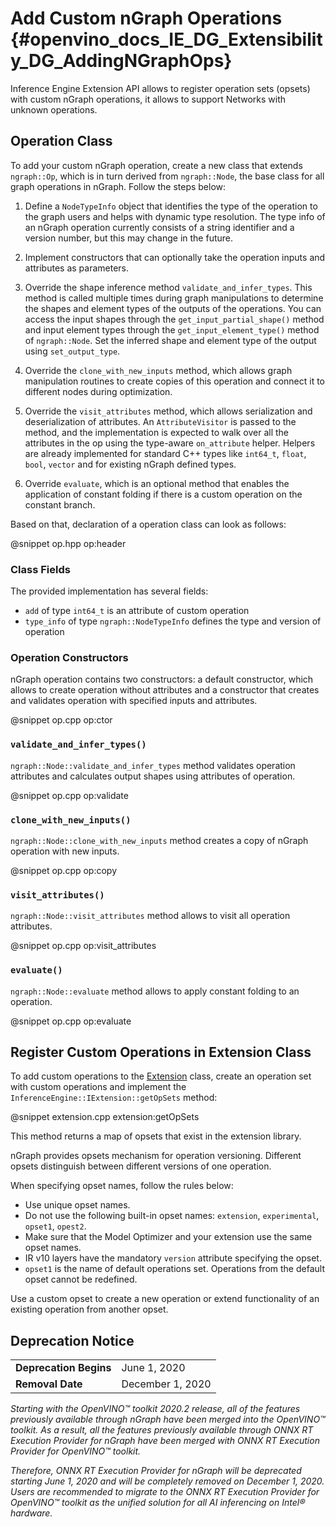# Add Custom nGraph Operations {#openvino_docs_IE_DG_Extensibility_DG_AddingNGraphOps}

Inference Engine Extension API allows to register operation sets (opsets) with custom nGraph operations, it allows to support Networks with unknown operations.

## Operation Class

To add your custom nGraph operation, create a new class that extends `ngraph::Op`, which is in turn derived from `ngraph::Node`, the base class for all graph operations in nGraph. Follow the steps below:

1. Define a `NodeTypeInfo` object that identifies the type of the operation to the graph users and helps with dynamic type resolution. The type info of an nGraph operation currently consists of a string identifier and a version number, but this may change in the future.

2. Implement constructors that can optionally take the operation inputs and attributes as parameters. 

3. Override the shape inference method `validate_and_infer_types`. This method is called multiple times during graph manipulations to determine the shapes and element types of the outputs of the operations. You can access the input shapes through the `get_input_partial_shape()` method and input element types through the `get_input_element_type()` method of `ngraph::Node`. Set the inferred shape and element type of the output using `set_output_type`.

4. Override the `clone_with_new_inputs` method, which allows graph manipulation routines to create copies of this operation and connect it to different nodes during optimization.

5. Override the `visit_attributes` method, which allows serialization and deserialization of attributes. An `AttributeVisitor` is passed to the method, and the implementation is expected to walk over all the attributes in the op using the type-aware `on_attribute` helper. Helpers are already implemented for standard C++ types like `int64_t`, `float`, `bool`, `vector` and for existing nGraph defined types.

6. Override `evaluate`, which is an optional method that enables the application of constant folding if there is a custom operation on the constant branch.

Based on that, declaration of a operation class can look as follows:

@snippet op.hpp op:header

### Class Fields

The provided implementation has several fields:

 * `add` of type `int64_t` is an attribute of custom operation
 * `type_info` of type `ngraph::NodeTypeInfo` defines the type and version of operation

### Operation Constructors

nGraph operation contains two constructors: a default constructor, which allows to create operation without attributes and a constructor that creates and validates operation with specified inputs and attributes.

@snippet op.cpp op:ctor

### `validate_and_infer_types()`

`ngraph::Node::validate_and_infer_types` method validates operation attributes and calculates output shapes using attributes of operation.

@snippet op.cpp op:validate

### `clone_with_new_inputs()`

`ngraph::Node::clone_with_new_inputs` method creates a copy of nGraph operation with new inputs.

@snippet op.cpp op:copy

### `visit_attributes()`

`ngraph::Node::visit_attributes` method allows to visit all operation attributes.

@snippet op.cpp op:visit_attributes

### `evaluate()`

`ngraph::Node::evaluate` method allows to apply constant folding to an operation.

@snippet op.cpp op:evaluate

## Register Custom Operations in Extension Class

To add custom operations to the [Extension](Extension.md) class, create an operation set with custom operations and implement the `InferenceEngine::IExtension::getOpSets` method:

@snippet extension.cpp extension:getOpSets

This method returns a map of opsets that exist in the extension library.

nGraph provides opsets mechanism for operation versioning. Different opsets distinguish between different versions of one operation.

When specifying opset names, follow the rules below:
* Use unique opset names.
* Do not use the following built-in opset names: `extension`, `experimental`, `opset1`, `opest2`.
* Make sure that the Model Optimizer and your extension use the same opset names.
* IR v10 layers have the mandatory `version` attribute  specifying the opset. 
* `opset1` is the name of default operations set.
Operations from the default opset cannot be redefined.

Use a custom opset to create a new operation or extend functionality of an existing operation from another opset.

## Deprecation Notice

<table>
  <tr>
    <td><strong>Deprecation Begins</strong></td>
    <td>June 1, 2020</td>
  </tr>
  <tr>
    <td><strong>Removal Date</strong></td>
    <td>December 1, 2020</td>
  </tr>
</table> 

*Starting with the OpenVINO™ toolkit 2020.2 release, all of the features previously available through nGraph have been merged into the OpenVINO™ toolkit. As a result, all the features previously available through ONNX RT Execution Provider for nGraph have been merged with ONNX RT Execution Provider for OpenVINO™ toolkit.*

*Therefore, ONNX RT Execution Provider for nGraph will be deprecated starting June 1, 2020 and will be completely removed on December 1, 2020. Users are recommended to migrate to the ONNX RT Execution Provider for OpenVINO™ toolkit as the unified solution for all AI inferencing on Intel® hardware.*
